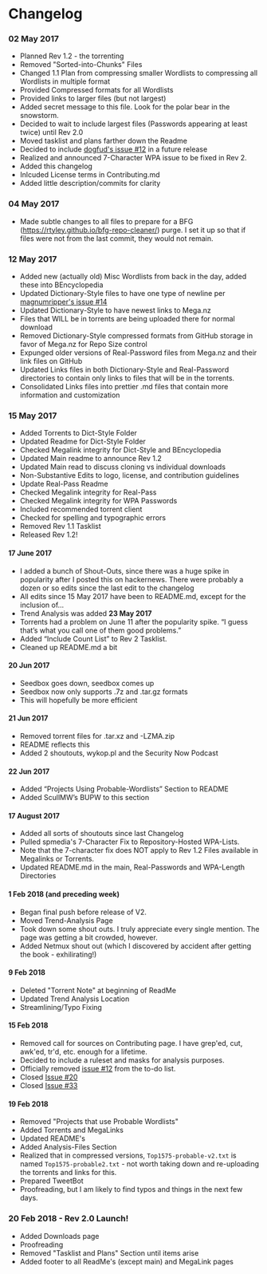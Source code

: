 # Changelog	  	      	     	    	     	     	       	       


### 02 May 2017     	 	 	       	   	       	      
* Planned Rev 1.2 - the torrenting			    	  	       
* Removed "Sorted-into-Chunks" Files      	 	  	  	 
* Changed 1.1 Plan from compressing smaller Wordlists to compressing all Wordlists in multiple format
* Provided Compressed formats for all Wordlists    	    	   	       
* Provided links to larger files (but not largest)    	       	     	   
* Added secret message to this file. Look for the polar bear in the snowstorm.
* Decided to wait to include largest files (Passwords appearing at least twice) until Rev 2.0
* Moved tasklist and plans farther down the Readme       	  	       
* Decided to include [dogfud's issue #12](https://github.com/berzerk0/Probable-Wordlists/issues/12) in a future release
* Realized and announced 7-Character WPA issue to be fixed in Rev 2.      
* Added this changelog     	     	  	     	      	   	    
* Inlcuded License terms in Contributing.md      	   	      	      
* Added little description/commits for clarity   	      	  	      



### 04 May 2017      		     	       	    	     	    	       
* Made subtle changes to all files to prepare for a BFG (https://rtyley.github.io/bfg-repo-cleaner/) purge. I set it up so that if files were not from the last commit, they would not remain.



### 12 May 2017	 		 	       	      	       	      	       
* Added new (actually old) Misc Wordlists from back in the day, added these into BEncyclopedia
* Updated Dictionary-Style files to have one type of newline per [magnumripper's issue #14](https://github.com/berzerk0/Probable-Wordlists/issues/14)
* Updated Dictionary-Style to have newest links to Mega.nz  		  
* Files that WILL be in torrents are being uploaded there for normal download
* Removed Dictionary-Style compressed formats from GitHub storage in favor of Mega.nz for Repo Size control
* Expunged older versions of Real-Password files from Mega.nz and their link files on GitHub
* Updated Links files in both Dictionary-Style and Real-Password directories to contain only links to files that will be in the torrents.
* Consolidated Links files into prettier .md files that contain more information and customization

### 15 May 2017
* Added Torrents to Dict-Style Folder
* Updated Readme for Dict-Style Folder
* Checked Megalink integrity for Dict-Style and BEncyclopedia
* Updated Main readme to announce Rev 1.2
* Updated Main read to discuss cloning vs individual downloads
* Non-Substantive Edits to logo, license, and contribution guidelines
* Update Real-Pass Readme
* Checked Megalink integrity for Real-Pass
* Checked Megalink integrity for WPA Passwords
* Included recommended torrent client
* Checked for spelling and typographic errors
* Removed Rev 1.1 Tasklist
* Released Rev 1.2!

#### 17 June 2017
* I added a bunch of Shout-Outs, since there was a huge spike in popularity after I posted this on hackernews. There were probably a dozen or so edits since the last edit to the changelog
* All edits since 15 May 2017 have been to README.md, except for the inclusion of...
* Trend Analysis was added __23 May 2017__
* Torrents had a problem on June 11 after the popularity spike. “I guess that’s what you call one of them good problems.”
* Added “Include Count List” to Rev 2 Tasklist.
* Cleaned up README.md a bit

#### 20 Jun 2017
* Seedbox goes down, seedbox comes up
* Seedbox now only supports .7z and .tar.gz formats
* This will hopefully be more efficient

#### 21 Jun 2017
* Removed torrent files for .tar.xz and -LZMA.zip
* README reflects this
* Added 2 shoutouts, wykop.pl and the Security Now Podcast

#### 22 Jun 2017
* Added “Projects Using Probable-Wordlists” Section to README
* Added ScullMW’s BUPW to this section

#### 17 August 2017
* Added all sorts of shoutouts since last Changelog
* Pulled spmedia's 7-Character Fix to Repository-Hosted WPA-Lists.
* Note that the 7-character fix does NOT apply to Rev 1.2 Files available in Megalinks or Torrents.
* Updated README.md in the main, Real-Passwords and WPA-Length Directories

#### 1 Feb 2018 (and preceding week)
* Began final push before release of V2.
* Moved Trend-Analysis Page
* Took down some shout outs. I truly appreciate every single mention. The page was getting a bit crowded, however.
* Added Netmux shout out (which I discovered by accident after getting the book - exhilirating!)


#### 9 Feb 2018
* Deleted "Torrent Note" at beginning of ReadMe
* Updated Trend Analysis Location
* Streamlining/Typo Fixing


#### 15 Feb 2018
* Removed call for sources on Contributing page. I have grep'ed, cut, awk'ed, tr'd, etc. enough for a lifetime.
* Decided to include a ruleset and masks for analysis purposes.
* Officially removed [issue #12](https://github.com/berzerk0/Probable-Wordlists/issues/12) from the to-do list.
* Closed [Issue #20](https://github.com/berzerk0/Probable-Wordlists/issues/20)
* Closed [Issue #33](https://github.com/berzerk0/Probable-Wordlists/issues/33)


#### 19 Feb 2018
* Removed "Projects that use Probable Wordlists"
* Added Torrents and MegaLinks
* Updated README's
* Added Analysis-Files Section
* Realized that in compressed versions, `Top1575-probable-v2.txt` is named `Top1575-probable2.txt` - not worth taking down and re-uploading the torrents and links for this.
* Prepared TweetBot
* Proofreading, but I am likely to find typos and things in the next few days.


### 20 Feb 2018 - Rev 2.0 Launch!
* Added Downloads page
* Proofreading
* Removed "Tasklist and Plans" Section until items arise
* Added footer to all ReadMe's (except main) and MegaLink pages
